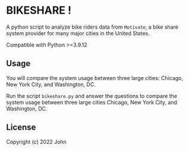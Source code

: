 # BIKESHARE !

A python script to analyze bike riders data from `Motivate`, a bike share system provider for many major cities in the United States.

Compatible with Python >=3.9.12

## Usage

You will compare the system usage between three large cities: Chicago, New York City, and Washington, DC.

Run the script `bikeshare.py` and answer the questions to compare the system usage between three large cities Chicago, New York City, and Washington, DC.

## License
Copyright (c) 2022 John
